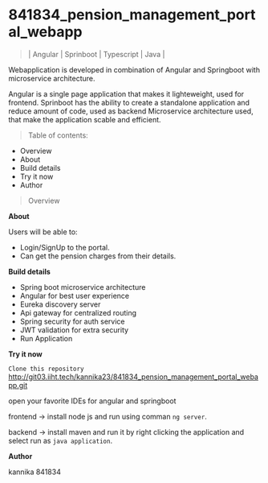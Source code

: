 # 841834_pension_management_portal_webapp

> | Angular | Sprinboot | Typescript | Java |

Webapplication is developed in combination of Angular and Springboot with microservice architecture.

Angular is a single page application that makes it lighteweight, used for frontend.
Sprinboot has the ability to create a standalone application and reduce amount of code, used as backend 
Microservice architecture used, that make the application scable and efficient. 


> Table of contents:

- Overview
- About
- Build details
- Try it now
- Author

> Overview

**About**

Users will be able to:

- Login/SignUp to the portal.
- Can get the pension charges from their details.


**Build details**

- Spring boot microservice architecture
- Angular for best user experience
- Eureka discovery server
- Api gateway for centralized routing
- Spring security for auth service
- JWT validation for extra security
- Run Application


**Try it now**

`Clone this repository`
 http://git03.iiht.tech/kannika23/841834_pension_management_portal_webapp.git

open your favorite IDEs for angular and springboot

frontend -> install node js and run using comman `ng server`.

backend -> install maven and run it by right clicking the application and select run as `java application`.

**Author**

kannika 
841834



